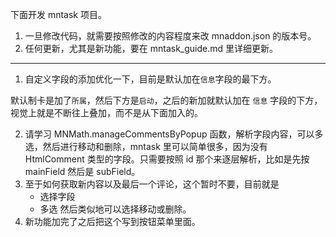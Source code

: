 下面开发 mntask 项目。
1. 一旦修改代码，就需要按照修改的内容程度来改 mnaddon.json 的版本号。
2. 任何更新，尤其是新功能，要在 mntask_guide.md 里详细更新。
---
1. 自定义字段的添加优化一下，目前是默认加在`信息`字段的最下方。

默认制卡是加了`所属`，然后下方是`启动`，之后的新加就默认加在 `信息` 字段的下方，视觉上就是不断往上叠加，而不是从下面加入的。


2. 请学习 MNMath.manageCommentsByPopup 函数，解析字段内容，可以多选，然后进行移动和删除，mntask 里可以简单很多，因为没有 HtmlComment 类型的字段。只需要按照 id 那个来逐层解析，比如是先按 mainField 然后是 subField。
3. 至于如何获取新内容以及最后一个评论，这个暂时不要，目前就是
   - 选择字段
   - 多选
  然后类似地可以选择移动或删除。
4. 新功能加完了之后把这个写到按钮菜单里面。